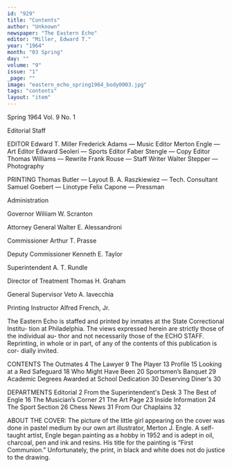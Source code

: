 ```yaml
---
id: "929"
title: "Contents"
author: "Unknown"
newspaper: "The Eastern Echo"
editor: "Miller, Edward T."
year: "1964"
month: "03 Spring"
day: ""
volume: "9"
issue: "1"
_page: ""
image: "eastern_echo_spring1964_body0003.jpg"
tags: "contents"
layout: "item"
---
```

Spring 1964
Vol. 9   No. 1  

Editorial Staff 

EDITOR
Edward T. Miller
Frederick Adams — Music Editor
Merton Engle — Art Editor 
Edward Seoleri — Sports Editor
Faber Stengle — Copy Editor 
Thomas Williams — Rewrite
Frank Rouse — Staff Writer 
Walter Stepper — Photography
 
PRINTING 
Thomas Butler — Layout 
B. A. Raszkiewiez — Tech. Consultant 
Samuel Goebert — Linotype 
Felix Capone — Pressman

Administration

Governor
Wiliiam W. Scranton

Attorney General 
Walter E. Alessandroni

Commissioner 
Arthur T. Prasse

Deputy Commissioner 
Kenneth E. Taylor 

Superintendent
A. T. Rundle

Director of Treatment
Thomas H. Graham 

General Supervisor
Veto A. Iavecchia 

Printing Instructor
Alfred French, Jr. 

The Eastern Echo is staffed and printed
by inmates at the State Correctional Institu-
tion at Philadelphia. The views expressed
herein are strictly those of the individual au-
thor and not necessarily those of the ECHO
STAFF. Reprinting, in whole or in part, of
any of the contents of this publication is cor-
dially invited.

CONTENTS
The Outmates                                    4
The Lawyer                                      9
The Player                                     13
Profile                                        15
Looking at a Red Safeguard                     18
Who Might Have Been                            20
Sportsmen’s Banquet                            29
Academic Degrees Awarded at School Dedication  30
Deserving Diner's                              30

DEPARTMENTS
Editorial                                       2
From the Superintendent's Desk                  3
The Best of Engle                              16
The Musician’s Corner                          21
The Art Page                                   23
Inside Information                             24
The Sport Section                              26
Chess News                                     31
From Our Chaplains                             32

ABOUT THE COVER: The picture of the little girl appearing on the cover was done
in pastel medium by our own art illustrator, Merton J. Engle. A self-taught artist,
Engle began painting as a hobby in 1952 and is adept in oil, charcoal, pen and ink
and resins. His title for the painting is “First Communion.” Unfortunately, the print,
in black and white does not do justice to the drawing.
